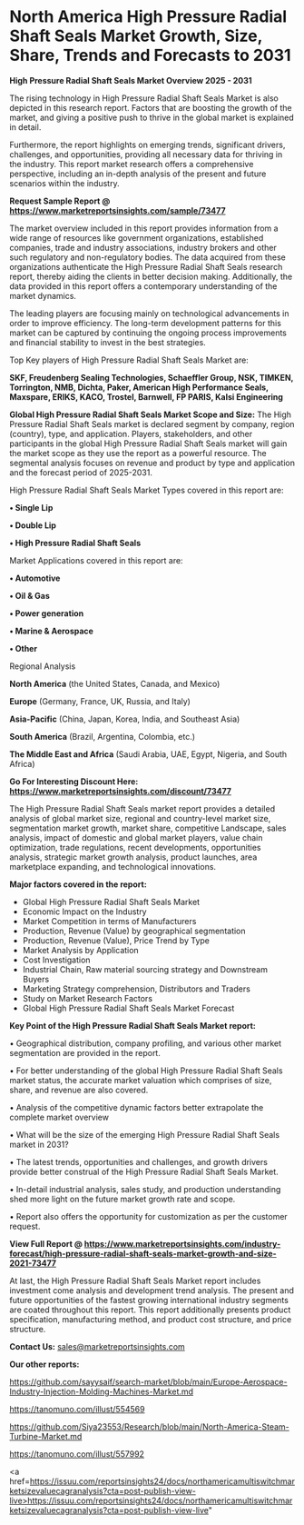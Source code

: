 # North America High Pressure Radial Shaft Seals Market Growth, Size, Share, Trends and Forecasts to 2031

<Strong> High Pressure Radial Shaft Seals Market Overview 2025 - 2031</strong>

The rising technology in High Pressure Radial Shaft Seals Market is also depicted in this research report. Factors that are boosting the growth of the market, and giving a positive push to thrive in the global market is explained in detail.

Furthermore, the report highlights on emerging trends, significant drivers, challenges, and opportunities, providing all necessary data for thriving in the industry. This report market research offers a comprehensive perspective, including an in-depth analysis of the present and future scenarios within the industry.

<strong>Request Sample Report @ <a href=https://www.marketreportsinsights.com/sample/73477>https://www.marketreportsinsights.com/sample/73477</a></strong>

The market overview included in this report provides information from a wide range of resources like government organizations, established companies, trade and industry associations, industry brokers and other such regulatory and non-regulatory bodies. The data acquired from these organizations authenticate the High Pressure Radial Shaft Seals research report, thereby aiding the clients in better decision making. Additionally, the data provided in this report offers a contemporary understanding of the market dynamics.

The leading players are focusing mainly on technological advancements in order to improve efficiency. The long-term development patterns for this market can be captured by continuing the ongoing process improvements and financial stability to invest in the best strategies.

Top Key players of High Pressure Radial Shaft Seals Market are:

<strong>SKF, Freudenberg Sealing Technologies, Schaeffler Group, NSK, TIMKEN, Torrington, NMB, Dichta, Paker, American High Performance Seals, Maxspare, ERIKS, KACO, Trostel, Barnwell, FP PARIS, Kalsi Engineering</strong>

<strong><b>Global High Pressure Radial Shaft Seals Market Scope and Size:</b></strong>
The High Pressure Radial Shaft Seals market is declared segment by company, region (country), type, and application. Players, stakeholders, and other participants in the global High Pressure Radial Shaft Seals market will gain the market scope as they use the report as a powerful resource. The segmental analysis focuses on revenue and product by type and application and the forecast period of 2025-2031.

High Pressure Radial Shaft Seals Market Types covered in this report are:

<strong>• Single Lip

• Double Lip

• High Pressure Radial Shaft Seals</strong>

Market Applications covered in this report are:

<strong>• Automotive

• Oil & Gas

• Power generation

• Marine & Aerospace

• Other</strong> 

Regional Analysis

<strong>North America</strong> (the United States, Canada, and Mexico)

<strong>Europe</strong> (Germany, France, UK, Russia, and Italy)

<strong>Asia-Pacific</strong> (China, Japan, Korea, India, and Southeast Asia)

<strong>South America</strong> (Brazil, Argentina, Colombia, etc.)

<strong>The Middle East and Africa</strong> (Saudi Arabia, UAE, Egypt, Nigeria, and South Africa)

<strong>Go For Interesting Discount Here: <a href=https://www.marketreportsinsights.com/discount/73477>https://www.marketreportsinsights.com/discount/73477</a></strong>

The High Pressure Radial Shaft Seals market report provides a detailed analysis of global market size, regional and country-level market size, segmentation market growth, market share, competitive Landscape, sales analysis, impact of domestic and global market players, value chain optimization, trade regulations, recent developments, opportunities analysis, strategic market growth analysis, product launches, area marketplace expanding, and technological innovations.

<strong><b>Major factors covered in the report:</b></strong>
<ul>
  <li>Global High Pressure Radial Shaft Seals Market </li>
  <li>Economic Impact on the Industry</li>
  <li>Market Competition in terms of Manufacturers</li>
  <li>Production, Revenue (Value) by geographical segmentation</li>
  <li>Production, Revenue (Value), Price Trend by Type</li>
  <li>Market Analysis by Application</li>
  <li>Cost Investigation</li>
  <li>Industrial Chain, Raw material sourcing strategy and Downstream Buyers</li>
  <li>Marketing Strategy comprehension, Distributors and Traders</li>
  <li>Study on Market Research Factors</li>
  <li>Global High Pressure Radial Shaft Seals Market Forecast</li>
</ul>

<strong><b>Key Point of the High Pressure Radial Shaft Seals Market report:</b></strong>

• Geographical distribution, company profiling, and various other market segmentation are provided in the report.

• For better understanding of the global High Pressure Radial Shaft Seals market status, the accurate market valuation which comprises of size, share, and revenue are also covered.

• Analysis of the competitive dynamic factors better extrapolate the complete market overview

• What will be the size of the emerging High Pressure Radial Shaft Seals market in 2031?

• The latest trends, opportunities and challenges, and growth drivers provide better construal of the High Pressure Radial Shaft Seals Market.

• In-detail industrial analysis, sales study, and production understanding shed more light on the future market growth rate and scope.

• Report also offers the opportunity for customization as per the customer request.

<strong><b>View Full Report @ <a href=https://www.marketreportsinsights.com/industry-forecast/high-pressure-radial-shaft-seals-market-growth-and-size-2021-73477>https://www.marketreportsinsights.com/industry-forecast/high-pressure-radial-shaft-seals-market-growth-and-size-2021-73477</a></b></strong>


At last, the High Pressure Radial Shaft Seals Market report includes investment come analysis and development trend analysis. The present and future opportunities of the fastest growing international industry segments are coated throughout this report. This report additionally presents product specification, manufacturing method, and product cost structure, and price structure.

<strong>Contact Us:</strong>
sales@marketreportsinsights.com

<strong>Our other reports:</strong>

<a href=https://github.com/sayysaif/search-market/blob/main/Europe-Aerospace-Industry-Injection-Molding-Machines-Market.md>https://github.com/sayysaif/search-market/blob/main/Europe-Aerospace-Industry-Injection-Molding-Machines-Market.md</a>

<a href=https://tanomuno.com/illust/554569>https://tanomuno.com/illust/554569</a>

<a href=https://github.com/Siya23553/Research/blob/main/North-America-Steam-Turbine-Market.md>https://github.com/Siya23553/Research/blob/main/North-America-Steam-Turbine-Market.md</a>

<a href=https://tanomuno.com/illust/557992>https://tanomuno.com/illust/557992</a>

<a href=https://issuu.com/reportsinsights24/docs/northamericamultiswitchmarketsizevaluecagranalysis?cta=post-publish-view-live>https://issuu.com/reportsinsights24/docs/northamericamultiswitchmarketsizevaluecagranalysis?cta=post-publish-view-live</a>"
